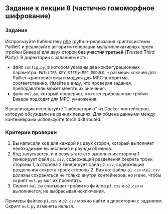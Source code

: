 ## Задание к лекции 8 (частично гомоморфное шифрование)

### Задание

Испрользуйте библиотеку [phe](https://python-paillier.readthedocs.io/) (python-реализация криптосистемы Paillier) и реализуйте алгоритм генерации мультипликативных троек (тройки Бивера) для двух сторон **без участия третьей** (**T**rusted **T**hird **P**arty). В директории с заданием есть: 

* файл `config.py`, в котором указаны два конфигурационных параметра: `PAILLIER_KEY_SIZE` и `MPC_MODULO`, – размеры ключей для Paillier-криптосистемы и модуля для MPC-алгоритма, соответственно. Имейте в виду, что проверяя задания, преподаватель может менять их значения.
* файл `mul.py`, который проверяет, что сгенерированные тройки Бивера подходят для MPC-умножения.

В реализации используйте "лабораторию" из Docker-контейнеров, которую обсуждали на ранних лекциях. Для обмена данными между контейнерами используйте torch.didtributed. 

### Критерии проверки

1. Вы написали код для каждой из двух сторон, который выполняет необходимые вычисления и раунды обменов.
1. Код запускается, и в результате его выполнения сторона 1 генерирует файл `p1.csv`, содержащий разделения секрета троек стороны 1, a сторона 2 генерирует файл `p2.csv`, содержащий разделения секрета троек стороны 2. Важно: файлы `p1.csv` и `p2.csv` должны сохраняться не только внутри контейнеров, но и вне, чтобы cкрипт `mul.py` мог их прочитать.  
1. Скрипт `mul.py` считывает тройки из файлов `p1.csv` и `p2.csv` и выполняется, не выбрасывая исключения. 

Примеры файлов `p1.csv` и `p2.csv` можно найти в директории с заданием. Скрипт `mul.py` изменять нельзя.


